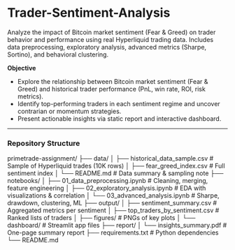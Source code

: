 # Trader-Sentiment-Analysis
Analyze the impact of Bitcoin market sentiment (Fear &amp; Greed) on trader behavior and performance using real Hyperliquid trading data. Includes data preprocessing, exploratory analysis, advanced metrics (Sharpe, Sortino), and behavioral clustering.

**Objective**
- Explore the relationship between Bitcoin market sentiment (Fear & Greed) and historical trader performance (PnL, win rate, ROI, risk metrics).
- Identify top-performing traders in each sentiment regime and uncover contrarian or momentum strategies.
- Present actionable insights via static report and interactive dashboard.

---

### Repository Structure
primetrade-assignment/
├── data/
│   ├── historical_data_sample.csv   # Sample of Hyperliquid trades (10K rows)
│   ├── fear_greed_index.csv         # Full sentiment index
│   └── README.md                    # Data summary & sampling note
├── notebooks/
│   ├── 01_data_preprocessing.ipynb  # Cleaning, merging, feature engineering
│   ├── 02_exploratory_analysis.ipynb # EDA with visualizations & correlation
│   └── 03_advanced_analysis.ipynb   # Sharpe, drawdown, clustering, ML
├── output/
│   ├── sentiment_summary.csv        # Aggregated metrics per sentiment
│   ├── top_traders_by_sentiment.csv # Ranked lists of traders
│   ├── figures/                      # PNGs of key plots
│   └── dashboard/                    # Streamlit app files
├── report/
│   └── insights_summary.pdf         # One-page summary report
├── requirements.txt                 # Python dependencies
└── README.md
